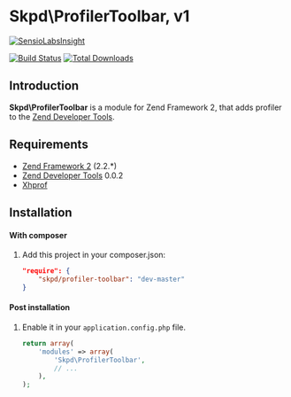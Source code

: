 Skpd\ProfilerToolbar, v1
=====================
[![SensioLabsInsight](https://insight.sensiolabs.com/projects/27e5dcf2-70f7-4e4d-9081-14b8b8e7ce9e/big.png)](https://insight.sensiolabs.com/projects/27e5dcf2-70f7-4e4d-9081-14b8b8e7ce9e)

[![Build Status](https://travis-ci.org/Skpd/profiler-toolbar.png?branch=master)](https://travis-ci.org/Skpd/profiler-toolbar)
[![Total Downloads](https://poser.pugx.org/Skpd/profiler-toolbar/downloads.png)](https://packagist.org/packages/Skpd/profiler-toolbar)

Introduction
------------

__Skpd\ProfilerToolbar__ is a module for Zend Framework 2, that adds profiler to the [Zend Developer Tools](https://github.com/zendframework/ZendDeveloperTools).

Requirements
------------

* [Zend Framework 2](https://github.com/zendframework/zf2) (2.2.*)
* [Zend Developer Tools](https://github.com/zendframework/ZendDeveloperTools) 0.0.2
* [Xhprof](http://pecl.php.net/package/xhprof)

Installation
------------

#### With composer

1. Add this project in your composer.json:

    ```json
    "require": {
        "skpd/profiler-toolbar": "dev-master"
    }
    ```

#### Post installation

1. Enable it in your `application.config.php` file.

    ```php
    return array(
        'modules' => array(
            'Skpd\ProfilerToolbar',
            // ...
        ),
    );
    ```
